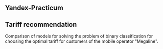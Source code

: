 ## Yandex-Practicum

## Tariff recommendation 

Comparison of models for solving the problem of binary classification for choosing the optimal tariff for customers of the mobile operator "Megaline".